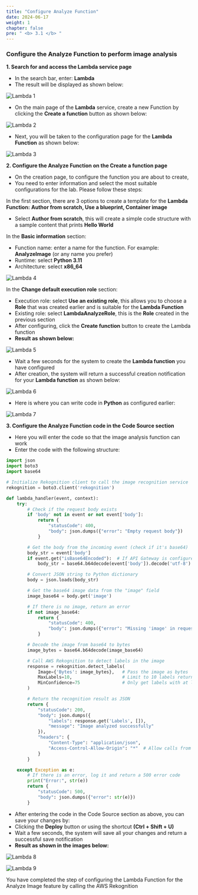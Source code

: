 ```yaml
---
title: "Configure Analyze Function"
date: 2024-06-17
weight: 1
chapter: false
pre: " <b> 3.1 </b> "
---
```


### Configure the Analyze Function to perform image analysis

**1. Search for and access the Lambda service page**
- In the search bar, enter: **Lambda**
- The result will be displayed as shown below:

![Lambda 1](/images/3.LambdaFunction/lambda_1.png)

- On the main page of the **Lambda** service, create a new Function by clicking the **Create a function** button as shown below:

![Lambda 2](/images/3.LambdaFunction/lambda_2.png)

- Next, you will be taken to the configuration page for the **Lambda Function** as shown below:

![Lambda 3](/images/3.LambdaFunction/lambda_3.png)

**2. Configure the Analyze Function on the Create a function page**
- On the creation page, to configure the function you are about to create,
- You need to enter information and select the most suitable configurations for the lab. Please follow these steps:

In the first section, there are 3 options to create a template for the **Lambda Function:** **Author from scratch, Use a blueprint, Container image**
- Select **Author from scratch**, this will create a simple code structure with a sample content that prints **Hello World**

In the **Basic information** section:
- Function name: enter a name for the function. For example: **AnalyzeImage** (or any name you prefer)
- Runtime: select **Python 3.11**
- Architecture: select **x86_64**

![Lambda 4](/images/3.LambdaFunction/lambda_4.png)

In the **Change default execution role** section:
- Execution role: select **Use an existing role**, this allows you to choose a **Role** that was created earlier and is suitable for the **Lambda Function**
- Existing role: select **LambdaAnalyzeRole**, this is the **Role** created in the previous section
- After configuring, click the **Create function** button to create the Lambda function
- **Result as shown below:**

![Lambda 5](/images/3.LambdaFunction/lambda_5.png)

- Wait a few seconds for the system to create the **Lambda function** you have configured
- After creation, the system will return a successful creation notification for your **Lambda function** as shown below:

![Lambda 6](/images/3.LambdaFunction/lambda_6.png)

- Here is where you can write code in **Python** as configured earlier:

![Lambda 7](/images/3.LambdaFunction/lambda_7.png)

**3. Configure the Analyze Function code in the Code Source section**
- Here you will enter the code so that the image analysis function can work
- Enter the code with the following structure:

```python
import json
import boto3
import base64

# Initialize Rekognition client to call the image recognition service
rekognition = boto3.client('rekognition')

def lambda_handler(event, context):
    try:
        # Check if the request body exists
        if 'body' not in event or not event['body']:
            return {
                "statusCode": 400,
                "body": json.dumps({"error": "Empty request body"})
            }

        # Get the body from the incoming event (check if it's base64)
        body_str = event['body']
        if event.get("isBase64Encoded"):  # If API Gateway is configured to send base64
            body_str = base64.b64decode(event['body']).decode('utf-8')

        # Convert JSON string to Python dictionary
        body = json.loads(body_str)

        # Get the base64 image data from the "image" field
        image_base64 = body.get('image')

        # If there is no image, return an error
        if not image_base64:
            return {
                "statusCode": 400,
                "body": json.dumps({"error": "Missing 'image' in request body"})
            }

        # Decode the image from base64 to bytes
        image_bytes = base64.b64decode(image_base64)

        # Call AWS Rekognition to detect labels in the image
        response = rekognition.detect_labels(
            Image={'Bytes': image_bytes},   # Pass the image as bytes
            MaxLabels=10,                   # Limit to 10 labels returned
            MinConfidence=75                # Only get labels with at least 75% confidence
        )

        # Return the recognition result as JSON
        return {
            "statusCode": 200,
            "body": json.dumps({
                "labels": response.get('Labels', []),
                "message": "Image analyzed successfully"
            }),
            "headers": {
                "Content-Type": "application/json",
                "Access-Control-Allow-Origin": "*"  # Allow calls from frontend
            }
        }

    except Exception as e:
        # If there is an error, log it and return a 500 error code
        print("Error:", str(e))
        return {
            "statusCode": 500,
            "body": json.dumps({"error": str(e)})
        }
```

- After entering the code in the Code Source section as above, you can save your changes by:
- Clicking the **Deploy** button or using the shortcut **(Ctrl + Shift + U)**
- Wait a few seconds, the system will save all your changes and return a successful save notification
- **Result as shown in the images below:**

![Lambda 8](/images/3.LambdaFunction/lambda_8.png)

![Lambda 9](/images/3.LambdaFunction/lambda_9.png)

You have completed the step of configuring the Lambda Function for the Analyze Image feature by calling the AWS Rekognition















